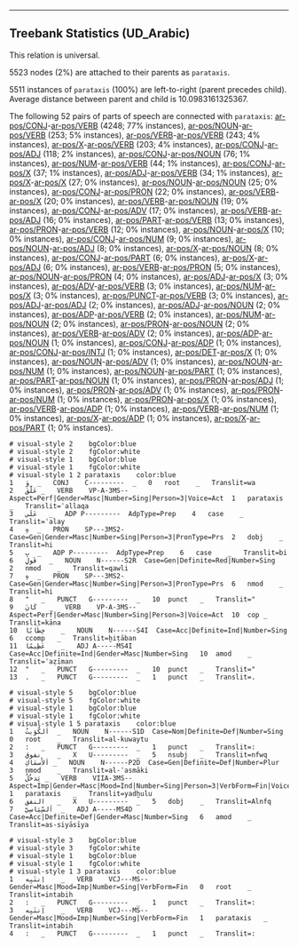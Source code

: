 

--------------------------------------------------------------------------------

## Treebank Statistics (UD_Arabic)

This relation is universal.

5523 nodes (2%) are attached to their parents as `parataxis`.

5511 instances of `parataxis` (100%) are left-to-right (parent precedes child).
Average distance between parent and child is 10.0983161325367.

The following 52 pairs of parts of speech are connected with `parataxis`: [ar-pos/CONJ]()-[ar-pos/VERB]() (4248; 77% instances), [ar-pos/NOUN]()-[ar-pos/VERB]() (253; 5% instances), [ar-pos/VERB]()-[ar-pos/VERB]() (243; 4% instances), [ar-pos/X]()-[ar-pos/VERB]() (203; 4% instances), [ar-pos/CONJ]()-[ar-pos/ADJ]() (118; 2% instances), [ar-pos/CONJ]()-[ar-pos/NOUN]() (76; 1% instances), [ar-pos/NUM]()-[ar-pos/VERB]() (44; 1% instances), [ar-pos/CONJ]()-[ar-pos/X]() (37; 1% instances), [ar-pos/ADJ]()-[ar-pos/VERB]() (34; 1% instances), [ar-pos/X]()-[ar-pos/X]() (27; 0% instances), [ar-pos/NOUN]()-[ar-pos/NOUN]() (25; 0% instances), [ar-pos/CONJ]()-[ar-pos/PRON]() (22; 0% instances), [ar-pos/VERB]()-[ar-pos/X]() (20; 0% instances), [ar-pos/VERB]()-[ar-pos/NOUN]() (19; 0% instances), [ar-pos/CONJ]()-[ar-pos/ADV]() (17; 0% instances), [ar-pos/VERB]()-[ar-pos/ADJ]() (16; 0% instances), [ar-pos/PART]()-[ar-pos/VERB]() (13; 0% instances), [ar-pos/PRON]()-[ar-pos/VERB]() (12; 0% instances), [ar-pos/NOUN]()-[ar-pos/X]() (10; 0% instances), [ar-pos/CONJ]()-[ar-pos/NUM]() (9; 0% instances), [ar-pos/NOUN]()-[ar-pos/ADJ]() (8; 0% instances), [ar-pos/X]()-[ar-pos/NOUN]() (8; 0% instances), [ar-pos/CONJ]()-[ar-pos/PART]() (6; 0% instances), [ar-pos/X]()-[ar-pos/ADJ]() (6; 0% instances), [ar-pos/VERB]()-[ar-pos/PRON]() (5; 0% instances), [ar-pos/NOUN]()-[ar-pos/PRON]() (4; 0% instances), [ar-pos/ADJ]()-[ar-pos/X]() (3; 0% instances), [ar-pos/ADV]()-[ar-pos/VERB]() (3; 0% instances), [ar-pos/NUM]()-[ar-pos/X]() (3; 0% instances), [ar-pos/PUNCT]()-[ar-pos/VERB]() (3; 0% instances), [ar-pos/ADJ]()-[ar-pos/ADJ]() (2; 0% instances), [ar-pos/ADJ]()-[ar-pos/NOUN]() (2; 0% instances), [ar-pos/ADP]()-[ar-pos/VERB]() (2; 0% instances), [ar-pos/NUM]()-[ar-pos/NOUN]() (2; 0% instances), [ar-pos/PRON]()-[ar-pos/NOUN]() (2; 0% instances), [ar-pos/VERB]()-[ar-pos/ADV]() (2; 0% instances), [ar-pos/ADP]()-[ar-pos/NOUN]() (1; 0% instances), [ar-pos/CONJ]()-[ar-pos/ADP]() (1; 0% instances), [ar-pos/CONJ]()-[ar-pos/INTJ]() (1; 0% instances), [ar-pos/DET]()-[ar-pos/X]() (1; 0% instances), [ar-pos/NOUN]()-[ar-pos/ADV]() (1; 0% instances), [ar-pos/NOUN]()-[ar-pos/NUM]() (1; 0% instances), [ar-pos/NOUN]()-[ar-pos/PART]() (1; 0% instances), [ar-pos/PART]()-[ar-pos/NOUN]() (1; 0% instances), [ar-pos/PRON]()-[ar-pos/ADJ]() (1; 0% instances), [ar-pos/PRON]()-[ar-pos/ADV]() (1; 0% instances), [ar-pos/PRON]()-[ar-pos/NUM]() (1; 0% instances), [ar-pos/PRON]()-[ar-pos/X]() (1; 0% instances), [ar-pos/VERB]()-[ar-pos/ADP]() (1; 0% instances), [ar-pos/VERB]()-[ar-pos/NUM]() (1; 0% instances), [ar-pos/X]()-[ar-pos/ADP]() (1; 0% instances), [ar-pos/X]()-[ar-pos/PART]() (1; 0% instances).


~~~ conllu
# visual-style 2	bgColor:blue
# visual-style 2	fgColor:white
# visual-style 1	bgColor:blue
# visual-style 1	fgColor:white
# visual-style 1 2 parataxis	color:blue
1	وَ	_	CONJ	C---------	_	0	root	_	Translit=wa
2	عَلَّقَ	_	VERB	VP-A-3MS--	Aspect=Perf|Gender=Masc|Number=Sing|Person=3|Voice=Act	1	parataxis	_	Translit=ʿallaqa
3	عَلَي	_	ADP	P---------	AdpType=Prep	4	case	_	Translit=ʿalay
4	هِ	_	PRON	SP---3MS2-	Case=Gen|Gender=Masc|Number=Sing|Person=3|PronType=Prs	2	dobj	_	Translit=hi
5	بِ	_	ADP	P---------	AdpType=Prep	6	case	_	Translit=bi
6	قَولِ	_	NOUN	N------S2R	Case=Gen|Definite=Red|Number=Sing	2	nmod	_	Translit=qawli
7	هِ	_	PRON	SP---3MS2-	Case=Gen|Gender=Masc|Number=Sing|Person=3|PronType=Prs	6	nmod	_	Translit=hi
8	"	_	PUNCT	G---------	_	10	punct	_	Translit="
9	كَانَ	_	VERB	VP-A-3MS--	Aspect=Perf|Gender=Masc|Number=Sing|Person=3|Voice=Act	10	cop	_	Translit=kāna
10	خِطَابًا	_	NOUN	N------S4I	Case=Acc|Definite=Ind|Number=Sing	6	ccomp	_	Translit=ḫiṭāban
11	عَظِيمًا	_	ADJ	A-----MS4I	Case=Acc|Definite=Ind|Gender=Masc|Number=Sing	10	amod	_	Translit=ʿaẓīman
12	"	_	PUNCT	G---------	_	10	punct	_	Translit="
13	.	_	PUNCT	G---------	_	1	punct	_	Translit=.

~~~


~~~ conllu
# visual-style 5	bgColor:blue
# visual-style 5	fgColor:white
# visual-style 1	bgColor:blue
# visual-style 1	fgColor:white
# visual-style 1 5 parataxis	color:blue
1	اَلكُوَيتُ	_	NOUN	N------S1D	Case=Nom|Definite=Def|Number=Sing	0	root	_	Translit=al-kuwaytu
2	:	_	PUNCT	G---------	_	1	punct	_	Translit=:
3	نفوق	_	X	U---------	_	5	nsubj	_	Translit=nfwq
4	اَلأَسمَاكِ	_	NOUN	N------P2D	Case=Gen|Definite=Def|Number=Plur	3	nmod	_	Translit=al-ʾasmāki
5	يَدخُلُ	_	VERB	VIIA-3MS--	Aspect=Imp|Gender=Masc|Mood=Ind|Number=Sing|Person=3|VerbForm=Fin|Voice=Act	1	parataxis	_	Translit=yadḫulu
6	النفق	_	X	U---------	_	5	dobj	_	Translit=Alnfq
7	اَلسِّيَاسِيَّ	_	ADJ	A-----MS4D	Case=Acc|Definite=Def|Gender=Masc|Number=Sing	6	amod	_	Translit=as-siyāsīya

~~~


~~~ conllu
# visual-style 3	bgColor:blue
# visual-style 3	fgColor:white
# visual-style 1	bgColor:blue
# visual-style 1	fgColor:white
# visual-style 1 3 parataxis	color:blue
1	اِنتَبِه	_	VERB	VCJ---MS--	Gender=Masc|Mood=Imp|Number=Sing|VerbForm=Fin	0	root	_	Translit=intabih
2	:	_	PUNCT	G---------	_	1	punct	_	Translit=:
3	اِنتَبِه	_	VERB	VCJ---MS--	Gender=Masc|Mood=Imp|Number=Sing|VerbForm=Fin	1	parataxis	_	Translit=intabih
4	:	_	PUNCT	G---------	_	1	punct	_	Translit=:

~~~


